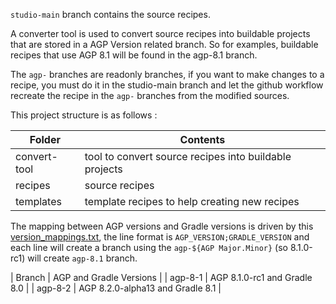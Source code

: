 `studio-main` branch contains the source recipes.

A converter tool is used to convert source recipes into buildable projects that are
stored in a AGP Version related branch. So for examples, buildable recipes that use
AGP 8.1 will be found in the agp-8.1 branch.

The `agp-` branches are readonly branches, if you want to make changes to a recipe,
you must do it in the studio-main branch and let the github workflow recreate the
recipe in the `agp-` branches from the modified sources.

This project structure is as follows :


| Folder           | Contents                                                        |
| -----------------|-----------------------------------------------------------------|
| convert-tool     | tool to convert source recipes into buildable projects          |
| recipes          | source recipes                                                  |
| templates        | template recipes to help creating new recipes                   |

The mapping between AGP versions and Gradle versions is driven by this [version_mappings.txt](version_mappings.txt),
the line format is `AGP_VERSION;GRADLE_VERSION` and each line will create a branch using the `agp-${AGP Major.Minor}`
(so 8.1.0-rc1) will create `agp-8.1` branch.

| Branch  | AGP and Gradle Versions |
| agp-8-1 | AGP 8.1.0-rc1 and Gradle 8.0 |
| agp-8-2 | AGP 8.2.0-alpha13 and Gradle 8.1 |

